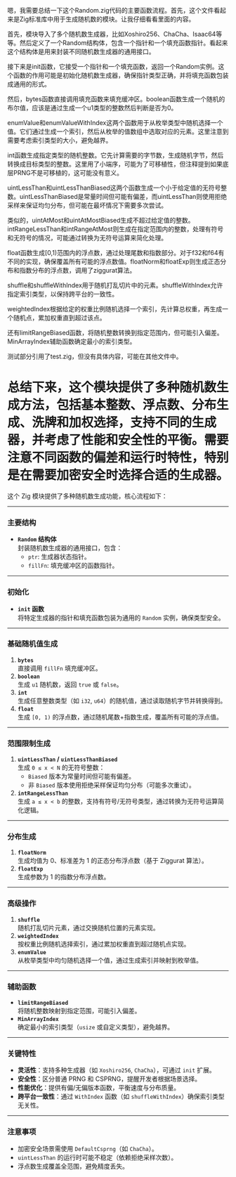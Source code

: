 嗯，我需要总结一下这个Random.zig代码的主要函数流程。首先，这个文件看起来是Zig标准库中用于生成随机数的模块。让我仔细看看里面的内容。

首先，模块导入了多个随机数生成器，比如Xoshiro256、ChaCha、Isaac64等等。然后定义了一个Random结构体，包含一个指针和一个填充函数指针。看起来这个结构体是用来封装不同随机数生成器的通用接口。

接下来是init函数，它接受一个指针和一个填充函数，返回一个Random实例。这个函数的作用可能是初始化随机数生成器，确保指针类型正确，并将填充函数包装成通用的形式。

然后，bytes函数直接调用填充函数来填充缓冲区。boolean函数生成一个随机的布尔值，应该是通过生成一个u1类型的整数然后判断是否为0。

enumValue和enumValueWithIndex这两个函数用于从枚举类型中随机选择一个值。它们通过生成一个索引，然后从枚举的值数组中选取对应的元素。这里注意到需要考虑索引类型的大小，避免越界。

int函数生成指定类型的随机整数。它先计算需要的字节数，生成随机字节，然后转换成目标类型的整数。这里用了小端序，可能为了可移植性，但注释提到如果底层PRNG不是可移植的，这可能没有意义。

uintLessThan和uintLessThanBiased这两个函数生成一个小于给定值的无符号整数。uintLessThanBiased是常量时间但可能有偏差，而uintLessThan则使用拒绝采样来保证均匀分布，但可能在最坏情况下需要多次尝试。

类似的，uintAtMost和uintAtMostBiased生成不超过给定值的整数。intRangeLessThan和intRangeAtMost则生成在指定范围内的整数，处理有符号和无符号的情况，可能通过转换为无符号运算来简化处理。

float函数生成[0,1)范围内的浮点数，通过处理尾数和指数部分。对于f32和f64有不同的实现，确保覆盖所有可能的浮点数值。floatNorm和floatExp则生成正态分布和指数分布的浮点数，调用了ziggurat算法。

shuffle和shuffleWithIndex用于随机打乱切片中的元素。shuffleWithIndex允许指定索引类型，以保持跨平台的一致性。

weightedIndex根据给定的权重比例随机选择一个索引，先计算总权重，再生成一个随机点，累加权重直到超过该点。

还有limitRangeBiased函数，将随机整数转换到指定范围内，但可能引入偏差。MinArrayIndex辅助函数确定最小的索引类型。

测试部分引用了test.zig，但没有具体内容，可能在其他文件中。

总结下来，这个模块提供了多种随机数生成方法，包括基本整数、浮点数、分布生成、洗牌和加权选择，支持不同的生成器，并考虑了性能和安全性的平衡。需要注意不同函数的偏差和运行时特性，特别是在需要加密安全时选择合适的生成器。
================================================
这个 Zig 模块提供了多种随机数生成功能，核心流程如下：

---

### **主要结构**
- **`Random` 结构体**  
  封装随机数生成器的通用接口，包含：
  - `ptr`: 生成器状态指针。
  - `fillFn`: 填充缓冲区的函数指针。

---

### **初始化**
- **`init` 函数**  
  将特定生成器的指针和填充函数包装为通用的 `Random` 实例，确保类型安全。

---

### **基础随机值生成**
1. **`bytes`**  
   直接调用 `fillFn` 填充缓冲区。
2. **`boolean`**  
   生成 `u1` 随机数，返回 `true` 或 `false`。
3. **`int`**  
   生成任意整数类型（如 `i32`, `u64`）的随机值，通过读取随机字节并转换得到。
4. **`float`**  
   生成 `[0, 1)` 的浮点数，通过随机尾数+指数生成，覆盖所有可能的浮点值。

---

### **范围限制生成**
1. **`uintLessThan` / `uintLessThanBiased`**  
   生成 `0 ≤ x < N` 的无符号整数：
   - `Biased` 版本为常量时间但可能有偏差。
   - 非 `Biased` 版本使用拒绝采样保证均匀分布（可能多次重试）。
2. **`intRangeLessThan`**  
   生成 `a ≤ x < b` 的整数，支持有符号/无符号类型，通过转换为无符号运算简化逻辑。

---

### **分布生成**
1. **`floatNorm`**  
   生成均值为 0、标准差为 1 的正态分布浮点数（基于 Ziggurat 算法）。
2. **`floatExp`**  
   生成参数为 1 的指数分布浮点数。

---

### **高级操作**
1. **`shuffle`**  
   随机打乱切片元素，通过交换随机位置的元素实现。
2. **`weightedIndex`**  
   按权重比例随机选择索引，通过累加权重直到超过随机点实现。
3. **`enumValue`**  
   从枚举类型中均匀随机选择一个值，通过生成索引并映射到枚举值。

---

### **辅助函数**
- **`limitRangeBiased`**  
  将随机整数映射到指定范围，可能引入偏差。
- **`MinArrayIndex`**  
  确定最小的索引类型（`usize` 或自定义类型），避免越界。

---

### **关键特性**
- **灵活性**：支持多种生成器（如 `Xoshiro256`, `ChaCha`），可通过 `init` 扩展。
- **安全性**：区分普通 PRNG 和 CSPRNG，提醒开发者根据场景选择。
- **性能优化**：提供有偏/无偏版本函数，平衡速度与分布质量。
- **跨平台一致性**：通过 `WithIndex` 函数（如 `shuffleWithIndex`）确保索引类型无关性。

---

### **注意事项**
- 加密安全场景需使用 `DefaultCsprng`（如 `ChaCha`）。
- `uintLessThan` 的运行时可能不稳定（依赖拒绝采样次数）。
- 浮点数生成覆盖全范围，避免精度丢失。